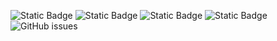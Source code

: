 ![Static Badge](https://img.shields.io/badge/blacklists-60-000000) ![Static Badge](https://img.shields.io/badge/blacklisted-3188555-cc0000) ![Static Badge](https://img.shields.io/badge/whitelisted-2244-00CC00) ![Static Badge](https://img.shields.io/badge/streaming_blacklist-28107-000000) ![GitHub issues](https://img.shields.io/github/issues/fabriziosalmi/blacklists)
